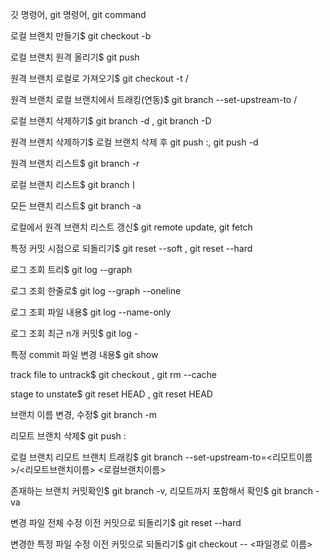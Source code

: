 깃 명령어, git 명령어, git command


로컬 브랜치 만들기$ git checkout -b <branch-name>

로컬 브랜치 원격 올리기$ git push <remote-name> <branch-name>

원격 브랜치 로컬로 가져오기$ git checkout -t <remote-name>/<branch-name>

원격 브랜치 로컬 브랜치에서 트래킹(연동)$ git branch --set-upstream-to <remote-name>/<branch-name>

로컬 브랜치 삭제하기$ git branch -d <branch-name>, git branch -D <branch-name>

원격 브랜치 삭제하기$ 로컬 브랜치 삭제 후 git push <remote-name> :<branch-name>, git push <remote-name> -d <branch-name>

원격 브랜치 리스트$ git branch -r

로컬 브랜치 리스트$ git branchㅣ

모든 브랜치 리스트$ git branch -a

로컬에서 원격 브랜치 리스트 갱신$ git remote update, git fetch

특정 커밋 시점으로 되돌리기$ git reset --soft <commit-hash>, git reset --hard <commit-hash>

로그 조회 트리$ git log --graph

로그 조회 한줄로$ git log --graph --oneline

로그 조회 파일 내용$ git log --name-only

로그 조회 최근 n개 커밋$ git log -<n>

특정 commit 파일 변경 내용$ git show <commit-hash>

track file to untrack$ git checkout <filename>, git rm --cache <filename>

stage to unstate$ git reset HEAD <filename>, git reset HEAD 

브랜치 이름 변경, 수정$ git branch -m <before-name> <new-name>

리모트 브랜치 삭제$ git push <remote-name> :<branch-name>

로컬 브랜치 리모트 브랜치 트래킹$ git branch --set-upstream-to=<리모트이름>/<리모트브랜치이름> <로컬브랜치이름>

존재하는 브랜치 커밋확인$ git branch -v, 리모트까지 포함해서 확인$ git branch -va

변경 파일 전체 수정 이전 커밋으로 되돌리기$ git reset --hard

변경한 특정 파일 수정 이전 커밋으로 되돌리기$ git checkout -- <파일경로 이름>
